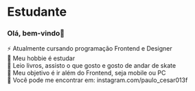 # Estudante

### Olá, bem-vindo👋

   ⚡  Atualmente cursando programação Frontend e Designer                       
   🔭  Meu hobbie é estudar                 
   💬  Leio livros, assisto o que gosto e gosto de andar de skate                           
   🎯  Meu objetivo é ir além do Frontend, seja mobile ou PC                    
   👀  Você pode me encontrar em: instagram.com/paulo_cesar013f
